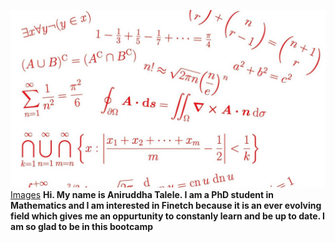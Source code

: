 ![Mathfinance](RW4QOZPKSJX6VGNC3K4TSFSZPU.jpg) [Images](Images)
**Hi. My name is Aniruddha Talele. I am a PhD student in Mathematics and I am interested in Finetch because it is an ever evolving field which gives me an oppurtunity to constanly learn and be up to date.  I am so glad to be in this bootcamp**
